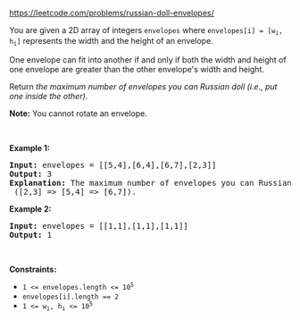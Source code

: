 https://leetcode.com/problems/russian-doll-envelopes/

<div class="content__u3I1 question-content__JfgR"><div><p>You are given a 2D array of integers <code>envelopes</code> where <code>envelopes[i] = [w<sub>i</sub>, h<sub>i</sub>]</code> represents the width and the height of an envelope.</p>

<p>One envelope can fit into another if and only if both the width and height of one envelope are greater than the other envelope's width and height.</p>

<p>Return <em>the maximum number of envelopes you can Russian doll (i.e., put one inside the other)</em>.</p>

<p><strong>Note:</strong> You cannot rotate an envelope.</p>

<p>&nbsp;</p>
<p><strong>Example 1:</strong></p>

<pre><strong>Input:</strong> envelopes = [[5,4],[6,4],[6,7],[2,3]]
<strong>Output:</strong> 3
<strong>Explanation:</strong> The maximum number of envelopes you can Russian doll is <code>3</code> ([2,3] =&gt; [5,4] =&gt; [6,7]).
</pre>

<p><strong>Example 2:</strong></p>

<pre><strong>Input:</strong> envelopes = [[1,1],[1,1],[1,1]]
<strong>Output:</strong> 1
</pre>

<p>&nbsp;</p>
<p><strong>Constraints:</strong></p>

<ul>
	<li><code>1 &lt;= envelopes.length &lt;= 10<sup>5</sup></code></li>
	<li><code>envelopes[i].length == 2</code></li>
	<li><code>1 &lt;= w<sub>i</sub>, h<sub>i</sub> &lt;= 10<sup>5</sup></code></li>
</ul>
</div></div>
